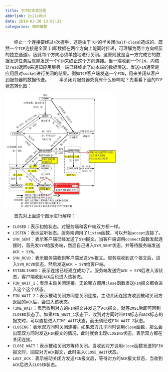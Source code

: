 ```yaml
---
title: TCP状态变迁图
abbrlink: 2c21c8bd
date: 2019-03-30 13:07:23
categories: 网络编程
---
```

&emsp;&emsp;终止一个连接要经过`4`次握手，这是由于`TCP`的半关闭(`half-close`)造成的。既然一个`TCP`连接是全双工(即数据在两个方向上能同时传递，可理解为两个方向相反的独立通道)，因此每个方向必须单独地进行关闭。这原则就是当一方完成它的数据发送任务后就能发送一个`FIN`来终止这个方向连接。当一端收到一个`FIN`，内核让`read`返回`0`来通知应用层另一端已经终止了向本端的数据传送。发送`FIN`通常是应用层对`socket`进行关闭的结果。例如`TCP`客户端发送一个`FIN`，用来关闭从客户到服务器的数据传送。<!--more-->
&emsp;&emsp;半关闭对服务器究竟有什么影响呢？先看看下面的`TCP`状态转化图：

<img src="./TCP状态变迁图/1.png" width=70%>

&emsp;&emsp;首先对上面这个图示进行解释：

- `CLOSED`：表示初始状态。对服务端和客户端双方都一样。
- `LISTEN`：表示监听状态。服务端调用了`listen`函数，可以开始`accept`连接了。
- `SYN_SENT`：表示客户端已经发送了`SYN`报文。当客户端调用`connect`函数发起连接时，首先发`SYN`给服务端，然后自己进入`SYN_SENT`状态，并等待服务端发送`ACK + SYN`。
- `SYN_RCVD`：表示服务端收到客户端发送`SYN`报文。服务端收到这个报文后，进入`SYN_RCVD`状态，然后发送`ACK + SYN`给客户端。
- `ESTABLISHED`：表示连接已经建立成功了。服务端发送完`ACK + SYN`后进入该状态，客户端收到`ACK`后也进入该状态。
- `FIN_WAIT_1`：表示主动关闭连接。无论哪方调用`close`函数发送`FIN`报文都会进入这个这个状态。
- `FIN_WAIT_2`：表示被动关闭方同意关闭连接。主动关闭连接方收到被动关闭方返回的`ACK`后，会进入该状态。
- `TIME_WAIT`：表示收到对方的`FIN`报文并发送了`ACK`报文，就等`2MSL`后即可回到`CLOSED`状态了。如果`FIN_WAIT_1`状态下，收到对方同时带`FIN`标志和`ACK`标志的报文时，可以直接进入`TIME_WAIT`状态，而无须经过`FIN_WAIT_2`状态。
- `CLOSING`：表示双方同时关闭连接。如果双方几乎同时调用`close`函数，那么会出现双方同时发送`FIN`报文的情况，此时就会出现`CLOSING`状态，表示双方都在关闭连接。
- `CLOSE_WAIT`：表示被动关闭方等待关闭。当收到对方调用`close`函数发送的`FIN`报文时，回应对方`ACK`报文，此时进入`CLOSE_WAIT`状态。
- `LAST_ACK`：表示被动关闭方发送`FIN`报文后，等待对方的`ACK`报文状态，当收到`ACK`后进入`CLOSED`状态。